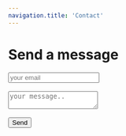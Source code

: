 ```yaml
---
navigation.title: 'Contact'
---
```

<h1>Send a message</h1>
<form
  action="https://formspree.io/f/xoqoykgp"
  method="POST"
>
  <label>
  <input type="email" placeholder="your email" name="email">
  </label><br><br>
  <label>
 <textarea placeholder="your message.."name="Your Message"></textarea>
  </label><br><br>
  <button type="submit">Send</button>
</form>
  